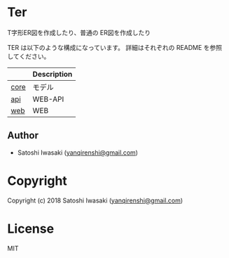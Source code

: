 # Ter

T字形ER図を作成したり、普通の ER図を作成したり

TER は以下のような構成になっています。
詳細はそれぞれの README を参照してください。

|                                                                               | Description |
|-------------------------------------------------------------------------------|-------------|
| [core](https://bitbucket.org/yanqirenshi/ter/src/master/core/README.markdown) | モデル      |
| [api](https://bitbucket.org/yanqirenshi/ter/src/master/api/README.markdown)   | WEB-API     |
| [web](https://bitbucket.org/yanqirenshi/ter/src/master/web/README.markdown)   | WEB         |

## Author

+ Satoshi Iwasaki (yanqirenshi@gmail.com)

# Copyright

Copyright (c) 2018 Satoshi Iwasaki (yanqirenshi@gmail.com)

# License

MIT
